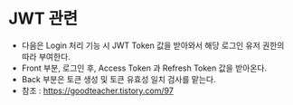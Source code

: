 # JWT 관련
- 다음은 Login 처리 기능 시 JWT Token 값을 받아와서 해당 로그인 유저 권한의 따라 부여한다.
- Front 부분, 로그인 후, Access Token 과 Refresh Token 값을 받아온다.
- Back 부분은 토큰 생성 및 토큰 유효성 일치 검사를 맡는다.
- 참조 : https://goodteacher.tistory.com/97